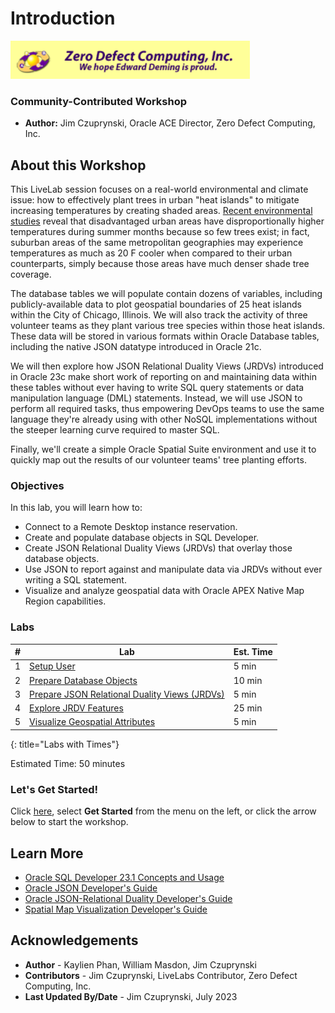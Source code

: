 # Introduction

![Logo](images/zdc-logo.png)

### Community-Contributed Workshop

* **Author:** Jim Czuprynski, Oracle ACE Director, Zero Defect Computing, Inc.

## About this Workshop

This LiveLab session focuses on a real-world environmental and climate issue: how to effectively plant trees in urban "heat islands" to mitigate increasing temperatures by creating shaded areas. [Recent environmental studies](https://docs.oracle.com/ReplaceThisLink.html) reveal that disadvantaged urban areas have disproportionally higher temperatures during summer months because so few trees exist; in fact, suburban areas of the same metropolitan geographies may experience temperatures as much as 20 F cooler when compared to their urban counterparts, simply because those areas have much denser shade tree coverage.

The database tables we will populate contain dozens of variables, including publicly-available data to plot geospatial boundaries of 25 heat islands within the City of Chicago, Illinois. We will also track the activity of three volunteer teams as they plant various tree species within those heat islands. These data will be stored in various formats within Oracle Database tables, including the native JSON datatype introduced in Oracle 21c.

We will then explore how JSON Relational Duality Views (JRDVs) introduced in Oracle 23c make short work of reporting on and maintaining data within these tables without ever having to write SQL query statements or data manipulation language (DML) statements. Instead, we will use JSON to perform all required tasks, thus empowering DevOps teams to use the same language they're already using with other NoSQL implementations without the steeper learning curve required to master SQL.

Finally, we'll create a simple Oracle Spatial Suite environment and use it to quickly map out the results of our volunteer teams' tree planting efforts.

### Objectives

In this lab, you will learn how to:

* Connect to a Remote Desktop instance reservation.
* Create and populate database objects in SQL Developer.
* Create JSON Relational Duality Views (JRDVs) that overlay those database objects. 
* Use JSON to report against and manipulate data via JRDVs without ever writing a SQL statement.
* Visualize and analyze geospatial data with Oracle APEX Native Map Region capabilities.

### Labs

| # | Lab | Est. Time |
| --- | --- | --- |
| 1 | [Setup User](?lab=initialize-ords) | 5 min |
| 2 | [Prepare Database Objects](?lab=prepare-database-objects) | 10 min |
| 3 | [Prepare JSON Relational Duality Views (JRDVs)](?lab=prepare-jrdvs) | 5 min |
| 4 | [Explore JRDV Features](?lab=explore-jrdvs) | 25 min |
| 5 | [Visualize Geospatial Attributes](?lab=visualize-jrdvs) | 5 min |
{: title="Labs with Times"}

Estimated Time: 50 minutes

### Let's Get Started!

Click [here](?lab=initalize_livelabs_environment), select **Get Started** from the menu on the left, or click the arrow below to start the workshop.

## Learn More

* [Oracle SQL Developer 23.1 Concepts and Usage](https://docs.oracle.com/en/database/oracle/sql-developer/23.1/rptug/sql-developer-concepts-usage.html)
* [Oracle JSON Developer's Guide](https://docs.oracle.com/en/database/oracle/oracle-database/23/adjsn/)
* [Oracle JSON-Relational Duality Developer's Guide](https://docs.oracle.com/en/database/oracle/oracle-database/23/jsnvu/)
* [Spatial Map Visualization Developer's Guide](https://docs.oracle.com/en/database/oracle/oracle-database/23/jimpv/)

## Acknowledgements
* **Author** - Kaylien Phan, William Masdon, Jim Czuprynski
* **Contributors** - Jim Czuprynski, LiveLabs Contributor, Zero Defect Computing, Inc.
* **Last Updated By/Date** - Jim Czuprynski, July 2023
